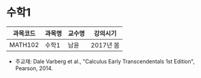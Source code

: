 # 수학1

| 과목코드 | 과목명   | 교수명 | 강의시기  |
|----------|----------|--------|-----------|
| MATH102  | 수학1    | 남윤   | 2017년 봄 |

- 주교재: Dale Varberg et al., "Calculus Early Transcendentals 1st Edition", Pearson, 2014.
